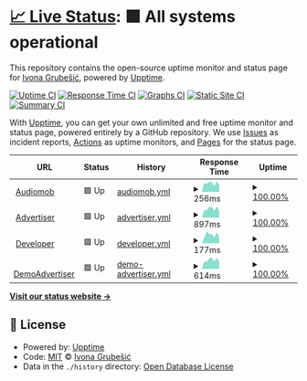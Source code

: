 # [📈 Live Status](https://iGrubesic.github.io/expert-disco): <!--live status--> **🟩 All systems operational**

This repository contains the open-source uptime monitor and status page for [Ivona Grubešić](https://iGrubesic.github.io/expert-disco), powered by [Upptime](https://github.com/upptime/upptime).

[![Uptime CI](https://github.com/iGrubesic/expert-disco/workflows/Uptime%20CI/badge.svg)](https://github.com/iGrubesic/expert-disco/actions?query=workflow%3A%22Uptime+CI%22)
[![Response Time CI](https://github.com/iGrubesic/expert-disco/workflows/Response%20Time%20CI/badge.svg)](https://github.com/iGrubesic/expert-disco/actions?query=workflow%3A%22Response+Time+CI%22)
[![Graphs CI](https://github.com/iGrubesic/expert-disco/workflows/Graphs%20CI/badge.svg)](https://github.com/iGrubesic/expert-disco/actions?query=workflow%3A%22Graphs+CI%22)
[![Static Site CI](https://github.com/iGrubesic/expert-disco/workflows/Static%20Site%20CI/badge.svg)](https://github.com/iGrubesic/expert-disco/actions?query=workflow%3A%22Static+Site+CI%22)
[![Summary CI](https://github.com/iGrubesic/expert-disco/workflows/Summary%20CI/badge.svg)](https://github.com/iGrubesic/expert-disco/actions?query=workflow%3A%22Summary+CI%22)

With [Upptime](https://upptime.js.org), you can get your own unlimited and free uptime monitor and status page, powered entirely by a GitHub repository. We use [Issues](https://github.com/iGrubesic/expert-disco/issues) as incident reports, [Actions](https://github.com/iGrubesic/expert-disco/actions) as uptime monitors, and [Pages](https://iGrubesic.github.io/expert-disco) for the status page.

<!--start: status pages-->
<!-- This summary is generated by Upptime (https://github.com/upptime/upptime) -->
<!-- Do not edit this manually, your changes will be overwritten -->
<!-- prettier-ignore -->
| URL | Status | History | Response Time | Uptime |
| --- | ------ | ------- | ------------- | ------ |
| <img alt="" src="assets/favicon.ico" height="13"> [Audiomob](https://audiomob.io/) | 🟩 Up | [audiomob.yml](https://github.com/iGrubesic/expert-disco/commits/HEAD/history/audiomob.yml) | <details><summary><img alt="Response time graph" src="./graphs/audiomob/response-time-week.png" height="20"> 256ms</summary><br><a href="https://iGrubesic.github.io/expert-disco/history/audiomob"><img alt="Response time 357" src="https://img.shields.io/endpoint?url=https%3A%2F%2Fraw.githubusercontent.com%2FiGrubesic%2Fexpert-disco%2FHEAD%2Fapi%2Faudiomob%2Fresponse-time.json"></a><br><a href="https://iGrubesic.github.io/expert-disco/history/audiomob"><img alt="24-hour response time 254" src="https://img.shields.io/endpoint?url=https%3A%2F%2Fraw.githubusercontent.com%2FiGrubesic%2Fexpert-disco%2FHEAD%2Fapi%2Faudiomob%2Fresponse-time-day.json"></a><br><a href="https://iGrubesic.github.io/expert-disco/history/audiomob"><img alt="7-day response time 256" src="https://img.shields.io/endpoint?url=https%3A%2F%2Fraw.githubusercontent.com%2FiGrubesic%2Fexpert-disco%2FHEAD%2Fapi%2Faudiomob%2Fresponse-time-week.json"></a><br><a href="https://iGrubesic.github.io/expert-disco/history/audiomob"><img alt="30-day response time 296" src="https://img.shields.io/endpoint?url=https%3A%2F%2Fraw.githubusercontent.com%2FiGrubesic%2Fexpert-disco%2FHEAD%2Fapi%2Faudiomob%2Fresponse-time-month.json"></a><br><a href="https://iGrubesic.github.io/expert-disco/history/audiomob"><img alt="1-year response time 357" src="https://img.shields.io/endpoint?url=https%3A%2F%2Fraw.githubusercontent.com%2FiGrubesic%2Fexpert-disco%2FHEAD%2Fapi%2Faudiomob%2Fresponse-time-year.json"></a></details> | <details><summary><a href="https://iGrubesic.github.io/expert-disco/history/audiomob">100.00%</a></summary><a href="https://iGrubesic.github.io/expert-disco/history/audiomob"><img alt="All-time uptime 100.00%" src="https://img.shields.io/endpoint?url=https%3A%2F%2Fraw.githubusercontent.com%2FiGrubesic%2Fexpert-disco%2FHEAD%2Fapi%2Faudiomob%2Fuptime.json"></a><br><a href="https://iGrubesic.github.io/expert-disco/history/audiomob"><img alt="24-hour uptime 100.00%" src="https://img.shields.io/endpoint?url=https%3A%2F%2Fraw.githubusercontent.com%2FiGrubesic%2Fexpert-disco%2FHEAD%2Fapi%2Faudiomob%2Fuptime-day.json"></a><br><a href="https://iGrubesic.github.io/expert-disco/history/audiomob"><img alt="7-day uptime 100.00%" src="https://img.shields.io/endpoint?url=https%3A%2F%2Fraw.githubusercontent.com%2FiGrubesic%2Fexpert-disco%2FHEAD%2Fapi%2Faudiomob%2Fuptime-week.json"></a><br><a href="https://iGrubesic.github.io/expert-disco/history/audiomob"><img alt="30-day uptime 100.00%" src="https://img.shields.io/endpoint?url=https%3A%2F%2Fraw.githubusercontent.com%2FiGrubesic%2Fexpert-disco%2FHEAD%2Fapi%2Faudiomob%2Fuptime-month.json"></a><br><a href="https://iGrubesic.github.io/expert-disco/history/audiomob"><img alt="1-year uptime 100.00%" src="https://img.shields.io/endpoint?url=https%3A%2F%2Fraw.githubusercontent.com%2FiGrubesic%2Fexpert-disco%2FHEAD%2Fapi%2Faudiomob%2Fuptime-year.json"></a></details>
| <img alt="" src="https://favicons.githubusercontent.com/advertiser.audiomob.io" height="13"> [Advertiser](http://advertiser.audiomob.io/) | 🟩 Up | [advertiser.yml](https://github.com/iGrubesic/expert-disco/commits/HEAD/history/advertiser.yml) | <details><summary><img alt="Response time graph" src="./graphs/advertiser/response-time-week.png" height="20"> 897ms</summary><br><a href="https://iGrubesic.github.io/expert-disco/history/advertiser"><img alt="Response time 979" src="https://img.shields.io/endpoint?url=https%3A%2F%2Fraw.githubusercontent.com%2FiGrubesic%2Fexpert-disco%2FHEAD%2Fapi%2Fadvertiser%2Fresponse-time.json"></a><br><a href="https://iGrubesic.github.io/expert-disco/history/advertiser"><img alt="24-hour response time 754" src="https://img.shields.io/endpoint?url=https%3A%2F%2Fraw.githubusercontent.com%2FiGrubesic%2Fexpert-disco%2FHEAD%2Fapi%2Fadvertiser%2Fresponse-time-day.json"></a><br><a href="https://iGrubesic.github.io/expert-disco/history/advertiser"><img alt="7-day response time 897" src="https://img.shields.io/endpoint?url=https%3A%2F%2Fraw.githubusercontent.com%2FiGrubesic%2Fexpert-disco%2FHEAD%2Fapi%2Fadvertiser%2Fresponse-time-week.json"></a><br><a href="https://iGrubesic.github.io/expert-disco/history/advertiser"><img alt="30-day response time 941" src="https://img.shields.io/endpoint?url=https%3A%2F%2Fraw.githubusercontent.com%2FiGrubesic%2Fexpert-disco%2FHEAD%2Fapi%2Fadvertiser%2Fresponse-time-month.json"></a><br><a href="https://iGrubesic.github.io/expert-disco/history/advertiser"><img alt="1-year response time 979" src="https://img.shields.io/endpoint?url=https%3A%2F%2Fraw.githubusercontent.com%2FiGrubesic%2Fexpert-disco%2FHEAD%2Fapi%2Fadvertiser%2Fresponse-time-year.json"></a></details> | <details><summary><a href="https://iGrubesic.github.io/expert-disco/history/advertiser">100.00%</a></summary><a href="https://iGrubesic.github.io/expert-disco/history/advertiser"><img alt="All-time uptime 100.00%" src="https://img.shields.io/endpoint?url=https%3A%2F%2Fraw.githubusercontent.com%2FiGrubesic%2Fexpert-disco%2FHEAD%2Fapi%2Fadvertiser%2Fuptime.json"></a><br><a href="https://iGrubesic.github.io/expert-disco/history/advertiser"><img alt="24-hour uptime 100.00%" src="https://img.shields.io/endpoint?url=https%3A%2F%2Fraw.githubusercontent.com%2FiGrubesic%2Fexpert-disco%2FHEAD%2Fapi%2Fadvertiser%2Fuptime-day.json"></a><br><a href="https://iGrubesic.github.io/expert-disco/history/advertiser"><img alt="7-day uptime 100.00%" src="https://img.shields.io/endpoint?url=https%3A%2F%2Fraw.githubusercontent.com%2FiGrubesic%2Fexpert-disco%2FHEAD%2Fapi%2Fadvertiser%2Fuptime-week.json"></a><br><a href="https://iGrubesic.github.io/expert-disco/history/advertiser"><img alt="30-day uptime 100.00%" src="https://img.shields.io/endpoint?url=https%3A%2F%2Fraw.githubusercontent.com%2FiGrubesic%2Fexpert-disco%2FHEAD%2Fapi%2Fadvertiser%2Fuptime-month.json"></a><br><a href="https://iGrubesic.github.io/expert-disco/history/advertiser"><img alt="1-year uptime 100.00%" src="https://img.shields.io/endpoint?url=https%3A%2F%2Fraw.githubusercontent.com%2FiGrubesic%2Fexpert-disco%2FHEAD%2Fapi%2Fadvertiser%2Fuptime-year.json"></a></details>
| <img alt="" src="https://favicons.githubusercontent.com/developer.audiomob.io" height="13"> [Developer](https://developer.audiomob.io/) | 🟩 Up | [developer.yml](https://github.com/iGrubesic/expert-disco/commits/HEAD/history/developer.yml) | <details><summary><img alt="Response time graph" src="./graphs/developer/response-time-week.png" height="20"> 177ms</summary><br><a href="https://iGrubesic.github.io/expert-disco/history/developer"><img alt="Response time 251" src="https://img.shields.io/endpoint?url=https%3A%2F%2Fraw.githubusercontent.com%2FiGrubesic%2Fexpert-disco%2FHEAD%2Fapi%2Fdeveloper%2Fresponse-time.json"></a><br><a href="https://iGrubesic.github.io/expert-disco/history/developer"><img alt="24-hour response time 124" src="https://img.shields.io/endpoint?url=https%3A%2F%2Fraw.githubusercontent.com%2FiGrubesic%2Fexpert-disco%2FHEAD%2Fapi%2Fdeveloper%2Fresponse-time-day.json"></a><br><a href="https://iGrubesic.github.io/expert-disco/history/developer"><img alt="7-day response time 177" src="https://img.shields.io/endpoint?url=https%3A%2F%2Fraw.githubusercontent.com%2FiGrubesic%2Fexpert-disco%2FHEAD%2Fapi%2Fdeveloper%2Fresponse-time-week.json"></a><br><a href="https://iGrubesic.github.io/expert-disco/history/developer"><img alt="30-day response time 184" src="https://img.shields.io/endpoint?url=https%3A%2F%2Fraw.githubusercontent.com%2FiGrubesic%2Fexpert-disco%2FHEAD%2Fapi%2Fdeveloper%2Fresponse-time-month.json"></a><br><a href="https://iGrubesic.github.io/expert-disco/history/developer"><img alt="1-year response time 251" src="https://img.shields.io/endpoint?url=https%3A%2F%2Fraw.githubusercontent.com%2FiGrubesic%2Fexpert-disco%2FHEAD%2Fapi%2Fdeveloper%2Fresponse-time-year.json"></a></details> | <details><summary><a href="https://iGrubesic.github.io/expert-disco/history/developer">100.00%</a></summary><a href="https://iGrubesic.github.io/expert-disco/history/developer"><img alt="All-time uptime 100.00%" src="https://img.shields.io/endpoint?url=https%3A%2F%2Fraw.githubusercontent.com%2FiGrubesic%2Fexpert-disco%2FHEAD%2Fapi%2Fdeveloper%2Fuptime.json"></a><br><a href="https://iGrubesic.github.io/expert-disco/history/developer"><img alt="24-hour uptime 100.00%" src="https://img.shields.io/endpoint?url=https%3A%2F%2Fraw.githubusercontent.com%2FiGrubesic%2Fexpert-disco%2FHEAD%2Fapi%2Fdeveloper%2Fuptime-day.json"></a><br><a href="https://iGrubesic.github.io/expert-disco/history/developer"><img alt="7-day uptime 100.00%" src="https://img.shields.io/endpoint?url=https%3A%2F%2Fraw.githubusercontent.com%2FiGrubesic%2Fexpert-disco%2FHEAD%2Fapi%2Fdeveloper%2Fuptime-week.json"></a><br><a href="https://iGrubesic.github.io/expert-disco/history/developer"><img alt="30-day uptime 100.00%" src="https://img.shields.io/endpoint?url=https%3A%2F%2Fraw.githubusercontent.com%2FiGrubesic%2Fexpert-disco%2FHEAD%2Fapi%2Fdeveloper%2Fuptime-month.json"></a><br><a href="https://iGrubesic.github.io/expert-disco/history/developer"><img alt="1-year uptime 100.00%" src="https://img.shields.io/endpoint?url=https%3A%2F%2Fraw.githubusercontent.com%2FiGrubesic%2Fexpert-disco%2FHEAD%2Fapi%2Fdeveloper%2Fuptime-year.json"></a></details>
| <img alt="" src="https://favicons.githubusercontent.com/demo.advertiser.audiomob.io" height="13"> [DemoAdvertiser](https://demo.advertiser.audiomob.io/) | 🟩 Up | [demo-advertiser.yml](https://github.com/iGrubesic/expert-disco/commits/HEAD/history/demo-advertiser.yml) | <details><summary><img alt="Response time graph" src="./graphs/demo-advertiser/response-time-week.png" height="20"> 614ms</summary><br><a href="https://iGrubesic.github.io/expert-disco/history/demo-advertiser"><img alt="Response time 691" src="https://img.shields.io/endpoint?url=https%3A%2F%2Fraw.githubusercontent.com%2FiGrubesic%2Fexpert-disco%2FHEAD%2Fapi%2Fdemo-advertiser%2Fresponse-time.json"></a><br><a href="https://iGrubesic.github.io/expert-disco/history/demo-advertiser"><img alt="24-hour response time 517" src="https://img.shields.io/endpoint?url=https%3A%2F%2Fraw.githubusercontent.com%2FiGrubesic%2Fexpert-disco%2FHEAD%2Fapi%2Fdemo-advertiser%2Fresponse-time-day.json"></a><br><a href="https://iGrubesic.github.io/expert-disco/history/demo-advertiser"><img alt="7-day response time 614" src="https://img.shields.io/endpoint?url=https%3A%2F%2Fraw.githubusercontent.com%2FiGrubesic%2Fexpert-disco%2FHEAD%2Fapi%2Fdemo-advertiser%2Fresponse-time-week.json"></a><br><a href="https://iGrubesic.github.io/expert-disco/history/demo-advertiser"><img alt="30-day response time 642" src="https://img.shields.io/endpoint?url=https%3A%2F%2Fraw.githubusercontent.com%2FiGrubesic%2Fexpert-disco%2FHEAD%2Fapi%2Fdemo-advertiser%2Fresponse-time-month.json"></a><br><a href="https://iGrubesic.github.io/expert-disco/history/demo-advertiser"><img alt="1-year response time 691" src="https://img.shields.io/endpoint?url=https%3A%2F%2Fraw.githubusercontent.com%2FiGrubesic%2Fexpert-disco%2FHEAD%2Fapi%2Fdemo-advertiser%2Fresponse-time-year.json"></a></details> | <details><summary><a href="https://iGrubesic.github.io/expert-disco/history/demo-advertiser">100.00%</a></summary><a href="https://iGrubesic.github.io/expert-disco/history/demo-advertiser"><img alt="All-time uptime 100.00%" src="https://img.shields.io/endpoint?url=https%3A%2F%2Fraw.githubusercontent.com%2FiGrubesic%2Fexpert-disco%2FHEAD%2Fapi%2Fdemo-advertiser%2Fuptime.json"></a><br><a href="https://iGrubesic.github.io/expert-disco/history/demo-advertiser"><img alt="24-hour uptime 100.00%" src="https://img.shields.io/endpoint?url=https%3A%2F%2Fraw.githubusercontent.com%2FiGrubesic%2Fexpert-disco%2FHEAD%2Fapi%2Fdemo-advertiser%2Fuptime-day.json"></a><br><a href="https://iGrubesic.github.io/expert-disco/history/demo-advertiser"><img alt="7-day uptime 100.00%" src="https://img.shields.io/endpoint?url=https%3A%2F%2Fraw.githubusercontent.com%2FiGrubesic%2Fexpert-disco%2FHEAD%2Fapi%2Fdemo-advertiser%2Fuptime-week.json"></a><br><a href="https://iGrubesic.github.io/expert-disco/history/demo-advertiser"><img alt="30-day uptime 100.00%" src="https://img.shields.io/endpoint?url=https%3A%2F%2Fraw.githubusercontent.com%2FiGrubesic%2Fexpert-disco%2FHEAD%2Fapi%2Fdemo-advertiser%2Fuptime-month.json"></a><br><a href="https://iGrubesic.github.io/expert-disco/history/demo-advertiser"><img alt="1-year uptime 100.00%" src="https://img.shields.io/endpoint?url=https%3A%2F%2Fraw.githubusercontent.com%2FiGrubesic%2Fexpert-disco%2FHEAD%2Fapi%2Fdemo-advertiser%2Fuptime-year.json"></a></details>

<!--end: status pages-->

[**Visit our status website →**](https://iGrubesic.github.io/expert-disco)

## 📄 License

- Powered by: [Upptime](https://github.com/upptime/upptime)
- Code: [MIT](./LICENSE) © [Ivona Grubešić](https://iGrubesic.github.io/expert-disco)
- Data in the `./history` directory: [Open Database License](https://opendatacommons.org/licenses/odbl/1-0/)
